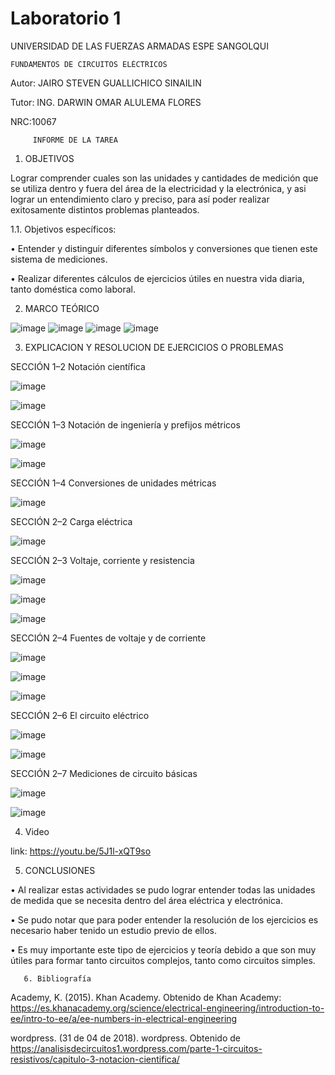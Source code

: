 # Laboratorio 1

UNIVERSIDAD DE LAS FUERZAS ARMADAS ESPE SANGOLQUI

    FUNDAMENTOS DE CIRCUITOS ELÉCTRICOS
         
Autor: JAIRO STEVEN GUALLICHICO SINAILIN 

Tutor: ING. DARWIN OMAR ALULEMA FLORES

NRC:10067

         INFORME DE LA TAREA

1.	OBJETIVOS

Lograr comprender cuales son las unidades y cantidades de medición que se utiliza dentro y 
fuera del área de la electricidad y la electrónica, y asi lograr un entendimiento claro y preciso, para así poder realizar exitosamente distintos problemas planteados.

1.1.	Objetivos específicos:

 •	 Entender y distinguir diferentes símbolos y conversiones que tienen este sistema de mediciones.

 •	 Realizar diferentes cálculos de ejercicios útiles en nuestra vida diaria, tanto doméstica como laboral.
 
2.	MARCO TEÓRICO 

![image](https://user-images.githubusercontent.com/116815201/201247843-827d07da-03ac-4fdd-bf07-4acd85f82be6.png)
![image](https://user-images.githubusercontent.com/116815201/201247873-d952c1cc-d5e6-40e3-afa9-d8617df1fc67.png)
![image](https://user-images.githubusercontent.com/116815201/201247908-b81d5f60-e402-402a-ba63-61ac79fd722d.png)
![image](https://user-images.githubusercontent.com/116815201/201247924-83b9e3a0-6e04-4dd2-9c5d-cc90f0cdb70b.png)

3.	EXPLICACION Y RESOLUCION DE EJERCICIOS O PROBLEMAS 

SECCIÓN 1–2 Notación científica

![image](https://user-images.githubusercontent.com/116815201/201248078-265d9d0a-fdc2-49ae-8c5d-7c73bf1bdc20.png)

![image](https://user-images.githubusercontent.com/116815201/201248311-aeaff4f4-31a7-4bf3-8630-85da212cbbe6.png)

SECCIÓN 1–3 Notación de ingeniería y prefijos métricos

![image](https://user-images.githubusercontent.com/116815201/201248393-a3067001-bdce-40bd-b343-c1d391a80c19.png)

![image](https://user-images.githubusercontent.com/116815201/201248436-90ef30d5-ef54-40b4-8c36-2bfb84d600a5.png)

SECCIÓN 1–4 Conversiones de unidades métricas

![image](https://user-images.githubusercontent.com/116815201/201248509-23f96bee-70b8-4078-a22b-d1d00b8e0cb1.png)

SECCIÓN 2–2 Carga eléctrica

![image](https://user-images.githubusercontent.com/116815201/201248607-b1be8194-7f9e-4695-bb4a-184d4c543d66.png)

SECCIÓN 2–3 Voltaje, corriente y resistencia

![image](https://user-images.githubusercontent.com/116815201/201248682-07119546-eb1c-4ce4-8f3a-3bdf3f557b8a.png)

![image](https://user-images.githubusercontent.com/116815201/201248729-9eb4c121-ab29-4426-9ff0-3da4a4282dc7.png)

![image](https://user-images.githubusercontent.com/116815201/201248773-b75e7a4a-a40a-492c-9d49-a29c80c993a2.png)

SECCIÓN 2–4 Fuentes de voltaje y de corriente

![image](https://user-images.githubusercontent.com/116815201/201248846-2a678c33-f133-4f65-9d4c-a1e5a44fc9bc.png)

![image](https://user-images.githubusercontent.com/116815201/201248877-665622f9-da4d-4f9f-b234-28f782c488e7.png)

![image](https://user-images.githubusercontent.com/116815201/201248920-5de79327-8eee-4aab-a33d-8e5b3d26334a.png)

SECCIÓN 2–6 El circuito eléctrico

![image](https://user-images.githubusercontent.com/116815201/201248985-1edfa09c-0300-4ea4-9bc4-a12af6cd332e.png)

![image](https://user-images.githubusercontent.com/116815201/201249105-17ed061a-04ce-4f72-b9fe-9747ac53590e.png)

SECCIÓN 2–7 Mediciones de circuito básicas

![image](https://user-images.githubusercontent.com/116815201/201249271-0f8e6996-b9c9-4dbe-b28a-8f71d6cc5853.png)

![image](https://user-images.githubusercontent.com/116815201/201249427-16bdc406-a752-4b0d-83c9-6bcd4fe7c6da.png)

4. Video 

link: https://youtu.be/5J1l-xQT9so

5. CONCLUSIONES 

•	Al realizar estas actividades se pudo lograr entender todas las unidades de medida que se necesita dentro del área eléctrica y electrónica.

•	Se pudo notar que para poder entender la resolución de los ejercicios es necesario haber tenido un estudio previo de ellos.

•	Es muy importante este tipo de ejercicios y teoría debido a que son muy útiles para formar tanto circuitos complejos, tanto como circuitos simples.

       6. Bibliografía

Academy, K. (2015). Khan Academy. Obtenido de Khan Academy: https://es.khanacademy.org/science/electrical-engineering/introduction-to-ee/intro-to-ee/a/ee-numbers-in-electrical-engineering

wordpress. (31 de 04 de 2018). wordpress. Obtenido de https://analisisdecircuitos1.wordpress.com/parte-1-circuitos-resistivos/capitulo-3-notacion-cientifica/




